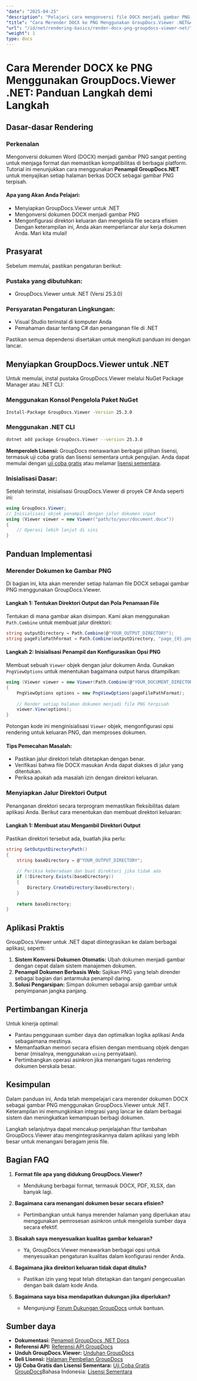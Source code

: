 ```yaml
---
"date": "2025-04-25"
"description": "Pelajari cara mengonversi file DOCX menjadi gambar PNG menggunakan GroupDocs.Viewer untuk .NET. Panduan ini mencakup penyiapan, penerapan, dan aplikasi praktis."
"title": "Cara Merender DOCX ke PNG Menggunakan GroupDocs.Viewer .NET&#58; Panduan Langkah demi Langkah"
"url": "/id/net/rendering-basics/render-docx-png-groupdocs-viewer-net/"
"weight": 1
type: docs
---
```

# Cara Merender DOCX ke PNG Menggunakan GroupDocs.Viewer .NET: Panduan Langkah demi Langkah
## Dasar-dasar Rendering
### Perkenalan
Mengonversi dokumen Word (DOCX) menjadi gambar PNG sangat penting untuk menjaga format dan memastikan kompatibilitas di berbagai platform. Tutorial ini menunjukkan cara menggunakan **Penampil GroupDocs.NET** untuk menyajikan setiap halaman berkas DOCX sebagai gambar PNG terpisah.

#### Apa yang Akan Anda Pelajari:
- Menyiapkan GroupDocs.Viewer untuk .NET
- Mengonversi dokumen DOCX menjadi gambar PNG
- Mengonfigurasi direktori keluaran dan mengelola file secara efisien
Dengan keterampilan ini, Anda akan memperlancar alur kerja dokumen Anda. Mari kita mulai!

## Prasyarat
Sebelum memulai, pastikan pengaturan berikut:

### Pustaka yang dibutuhkan:
- GroupDocs.Viewer untuk .NET (Versi 25.3.0)

### Persyaratan Pengaturan Lingkungan:
- Visual Studio terinstal di komputer Anda
- Pemahaman dasar tentang C# dan penanganan file di .NET

Pastikan semua dependensi disertakan untuk mengikuti panduan ini dengan lancar.

## Menyiapkan GroupDocs.Viewer untuk .NET
Untuk memulai, instal pustaka GroupDocs.Viewer melalui NuGet Package Manager atau .NET CLI:

### Menggunakan Konsol Pengelola Paket NuGet
```bash
Install-Package GroupDocs.Viewer -Version 25.3.0
```

### Menggunakan .NET CLI
```bash
dotnet add package GroupDocs.Viewer --version 25.3.0
```

**Memperoleh Lisensi:**
GroupDocs menawarkan berbagai pilihan lisensi, termasuk uji coba gratis dan lisensi sementara untuk pengujian. Anda dapat memulai dengan [uji coba gratis](https://releases.groupdocs.com/viewer/net/) atau melamar [lisensi sementara](https://purchase.groupdocs.com/temporary-license/).

### Inisialisasi Dasar:
Setelah terinstal, inisialisasi GroupDocs.Viewer di proyek C# Anda seperti ini:
```csharp
using GroupDocs.Viewer;
// Inisialisasi objek penampil dengan jalur dokumen input
using (Viewer viewer = new Viewer("path/to/your/document.docx"))
{
    // Operasi lebih lanjut di sini
}
```

## Panduan Implementasi
### Merender Dokumen ke Gambar PNG
Di bagian ini, kita akan merender setiap halaman file DOCX sebagai gambar PNG menggunakan GroupDocs.Viewer.

#### Langkah 1: Tentukan Direktori Output dan Pola Penamaan File
Tentukan di mana gambar akan disimpan. Kami akan menggunakan `Path.Combine` untuk membuat jalur direktori:
```csharp
string outputDirectory = Path.Combine(@"YOUR_OUTPUT_DIRECTORY");
string pageFilePathFormat = Path.Combine(outputDirectory, "page_{0}.png"); // Pola penamaan untuk setiap gambar halaman
```

#### Langkah 2: Inisialisasi Penampil dan Konfigurasikan Opsi PNG
Membuat sebuah `Viewer` objek dengan jalur dokumen Anda. Gunakan `PngViewOptions` untuk menentukan bagaimana output harus ditampilkan:
```csharp
using (Viewer viewer = new Viewer(Path.Combine(@"YOUR_DOCUMENT_DIRECTORY", "SAMPLE_DOCX")))
{
    PngViewOptions options = new PngViewOptions(pageFilePathFormat);
    
    // Render setiap halaman dokumen menjadi file PNG terpisah
    viewer.View(options);
}
```
Potongan kode ini menginisialisasi `Viewer` objek, mengonfigurasi opsi rendering untuk keluaran PNG, dan memproses dokumen.

#### Tips Pemecahan Masalah:
- Pastikan jalur direktori telah ditetapkan dengan benar.
- Verifikasi bahwa file DOCX masukan Anda dapat diakses di jalur yang ditentukan.
- Periksa apakah ada masalah izin dengan direktori keluaran.

### Menyiapkan Jalur Direktori Output
Penanganan direktori secara terprogram memastikan fleksibilitas dalam aplikasi Anda. Berikut cara menentukan dan membuat direktori keluaran:

#### Langkah 1: Membuat atau Mengambil Direktori Output
Pastikan direktori tersebut ada, buatlah jika perlu:
```csharp
string GetOutputDirectoryPath()
{
    string baseDirectory = @"YOUR_OUTPUT_DIRECTORY";
    
    // Periksa keberadaan dan buat direktori jika tidak ada
    if (!Directory.Exists(baseDirectory))
    {
        Directory.CreateDirectory(baseDirectory);
    }
    
    return baseDirectory;
}
```

## Aplikasi Praktis
GroupDocs.Viewer untuk .NET dapat diintegrasikan ke dalam berbagai aplikasi, seperti:
1. **Sistem Konversi Dokumen Otomatis:** Ubah dokumen menjadi gambar dengan cepat dalam sistem manajemen dokumen.
2. **Penampil Dokumen Berbasis Web:** Sajikan PNG yang telah dirender sebagai bagian dari antarmuka penampil daring.
3. **Solusi Pengarsipan:** Simpan dokumen sebagai arsip gambar untuk penyimpanan jangka panjang.

## Pertimbangan Kinerja
Untuk kinerja optimal:
- Pantau penggunaan sumber daya dan optimalkan logika aplikasi Anda sebagaimana mestinya.
- Memanfaatkan memori secara efisien dengan membuang objek dengan benar (misalnya, menggunakan `using` pernyataan).
- Pertimbangkan operasi asinkron jika menangani tugas rendering dokumen berskala besar.

## Kesimpulan
Dalam panduan ini, Anda telah mempelajari cara merender dokumen DOCX sebagai gambar PNG menggunakan GroupDocs.Viewer untuk .NET. Keterampilan ini memungkinkan integrasi yang lancar ke dalam berbagai sistem dan meningkatkan kemampuan berbagi dokumen.

Langkah selanjutnya dapat mencakup penjelajahan fitur tambahan GroupDocs.Viewer atau mengintegrasikannya dalam aplikasi yang lebih besar untuk menangani beragam jenis file.

## Bagian FAQ
1. **Format file apa yang didukung GroupDocs.Viewer?**
   - Mendukung berbagai format, termasuk DOCX, PDF, XLSX, dan banyak lagi.

2. **Bagaimana cara menangani dokumen besar secara efisien?**
   - Pertimbangkan untuk hanya merender halaman yang diperlukan atau menggunakan pemrosesan asinkron untuk mengelola sumber daya secara efektif.

3. **Bisakah saya menyesuaikan kualitas gambar keluaran?**
   - Ya, GroupDocs.Viewer menawarkan berbagai opsi untuk menyesuaikan pengaturan kualitas dalam konfigurasi render Anda.

4. **Bagaimana jika direktori keluaran tidak dapat ditulis?**
   - Pastikan izin yang tepat telah ditetapkan dan tangani pengecualian dengan baik dalam kode Anda.

5. **Bagaimana saya bisa mendapatkan dukungan jika diperlukan?**
   - Mengunjungi [Forum Dukungan GroupDocs](https://forum.groupdocs.com/c/viewer/9) untuk bantuan.

## Sumber daya
- **Dokumentasi:** [Penampil GroupDocs .NET Docs](https://docs.groupdocs.com/viewer/net/)
- **Referensi API:** [Referensi API GroupDocs](https://reference.groupdocs.com/viewer/net/)
- **Unduh GroupDocs.Viewer:** [Unduhan GroupDocs](https://releases.groupdocs.com/viewer/net/)
- **Beli Lisensi:** [Halaman Pembelian GroupDocs](https://purchase.groupdocs.com/buy)
- **Uji Coba Gratis dan Lisensi Sementara:** [Uji Coba Gratis GroupDocs](https://releases.groupdocs.com/viewer/net/)Bahasa Indonesia: [Lisensi Sementara](https://purchase.groupdocs.com/temporary-license/)